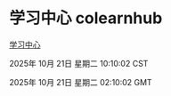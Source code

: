 # 学习中心 colearnhub
[学习中心](http://59.174.9.160:56308/colearnhub/)

2025年 10月 21日 星期二 10:10:02 CST

2025年 10月 21日 星期二 02:10:02 GMT
